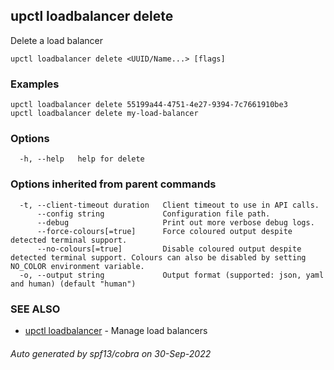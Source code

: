 ## upctl loadbalancer delete

Delete a load balancer

```
upctl loadbalancer delete <UUID/Name...> [flags]
```

### Examples

```
upctl loadbalancer delete 55199a44-4751-4e27-9394-7c7661910be3
upctl loadbalancer delete my-load-balancer
```

### Options

```
  -h, --help   help for delete
```

### Options inherited from parent commands

```
  -t, --client-timeout duration   Client timeout to use in API calls.
      --config string             Configuration file path.
      --debug                     Print out more verbose debug logs.
      --force-colours[=true]      Force coloured output despite detected terminal support.
      --no-colours[=true]         Disable coloured output despite detected terminal support. Colours can also be disabled by setting NO_COLOR environment variable.
  -o, --output string             Output format (supported: json, yaml and human) (default "human")
```

### SEE ALSO

* [upctl loadbalancer](upctl_loadbalancer.md)	 - Manage load balancers

###### Auto generated by spf13/cobra on 30-Sep-2022
